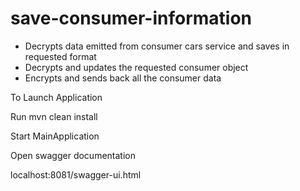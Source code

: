 # save-consumer-information

- Decrypts data emitted from consumer cars service and saves in requested format
- Decrypts and updates the requested consumer object
- Encrypts and sends back all the consumer data

To Launch Application

Run mvn clean install

Start MainApplication

Open swagger documentation

localhost:8081/swagger-ui.html